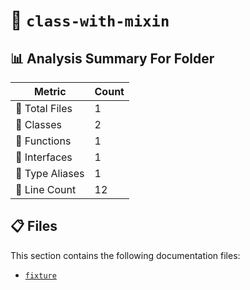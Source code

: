 # 📁 `class-with-mixin`

## 📊 Analysis Summary For Folder

| Metric | Count |
|--------|-------|
| 📁 Total Files | 1 |
| 🧱 Classes | 2 |
| 🔧 Functions | 1 |
| 📐 Interfaces | 1 |
| 📑 Type Aliases | 1 |
| 🔢 Line Count | 12 |


## 📋 Files

This section contains the following documentation files:

- [`fixture`](./fixture.md)
